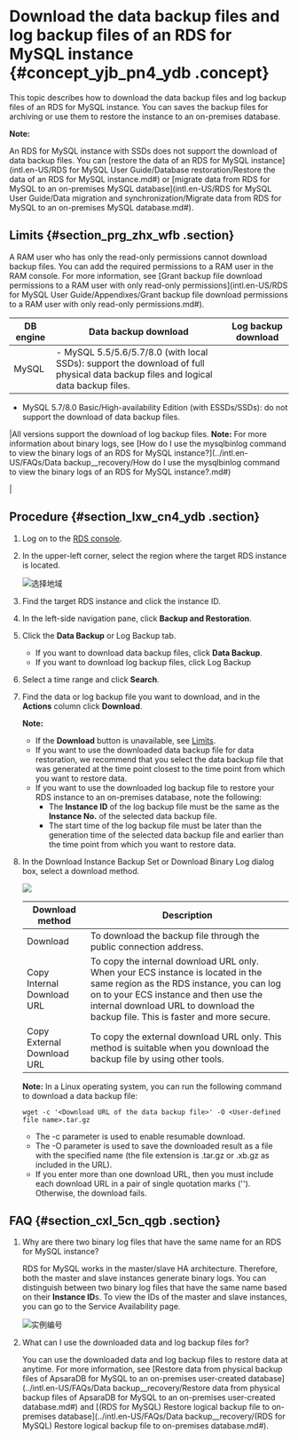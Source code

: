# Download the data backup files and log backup files of an RDS for MySQL instance {#concept_yjb_pn4_ydb .concept}

This topic describes how to download the data backup files and log backup files of an RDS for MySQL instance. You can saves the backup files for archiving or use them to restore the instance to an on-premises database.

**Note:** 

An RDS for MySQL instance with SSDs does not support the download of data backup files. You can [restore the data of an RDS for MySQL instance](intl.en-US/RDS for MySQL User Guide/Database restoration/Restore the data of an RDS for MySQL instance.md#) or [migrate data from RDS for MySQL to an on-premises MySQL database](intl.en-US/RDS for MySQL User Guide/Data migration and synchronization/Migrate data from RDS for MySQL to an on-premises MySQL database.md#).

## Limits {#section_prg_zhx_wfb .section}

A RAM user who has only the read-only permissions cannot download backup files. You can add the required permissions to a RAM user in the RAM console. For more information, see [Grant backup file download permissions to a RAM user with only read-only permissions](intl.en-US/RDS for MySQL User Guide/Appendixes/Grant backup file download permissions to a RAM user with only read-only permissions.md#).

|DB engine|Data backup download|Log backup download|
|---------|--------------------|-------------------|
|MySQL| -   MySQL 5.5/5.6/5.7/8.0 \(with local SSDs\): support the download of full physical data backup files and logical data backup files.
-   MySQL 5.7/8.0 Basic/High-availability Edition \(with ESSDs/SSDs\): do not support the download of data backup files.

 |All versions support the download of log backup files. **Note:** For more information about binary logs, see [How do I use the mysqlbinlog command to view the binary logs of an RDS for MySQL instance?](../intl.en-US/FAQs/Data backup__recovery/How do I use the mysqlbinlog command to view the binary logs of an RDS for MySQL instance?.md#)

 |

## Procedure {#section_lxw_cn4_ydb .section}

1.  Log on to the [RDS console](https://rds.console.aliyun.com/).
2.  In the upper-left corner, select the region where the target RDS instance is located.

    ![选择地域](http://static-aliyun-doc.oss-cn-hangzhou.aliyuncs.com/assets/img/7814/156704880836543_en-US.png)

3.  Find the target RDS instance and click the instance ID.
4.  In the left-side navigation pane, click **Backup and Restoration**.
5.  Click the **Data Backup** or Log Backup tab.
    -   If you want to download data backup files, click **Data Backup**.
    -   If you want to download log backup files, click Log Backup
6.  Select a time range and click **Search**.
7.  Find the data or log backup file you want to download, and in the **Actions** column click **Download**.

    **Note:** 

    -   If the **Download** button is unavailable, see [Limits](#section_prg_zhx_wfb).
    -   If you want to use the downloaded data backup file for data restoration, we recommend that you select the data backup file that was generated at the time point closest to the time point from which you want to restore data.
    -   If you want to use the downloaded log backup file to restore your RDS instance to an on-premises database, note the following:
        -   The **Instance ID** of the log backup file must be the same as the **Instance No.** of the selected data backup file.
        -   The start time of the log backup file must be later than the generation time of the selected data backup file and earlier than the time point from which you want to restore data.
8.  In the Download Instance Backup Set or Download Binary Log dialog box, select a download method.

    ![](http://static-aliyun-doc.oss-cn-hangzhou.aliyuncs.com/assets/img/7966/15670488086231_en-US.png)

    |Download method|Description|
    |---------------|-----------|
    |Download|To download the backup file through the public connection address.|
    |Copy Internal Download URL|To copy the internal download URL only. When your ECS instance is located in the same region as the RDS instance, you can log on to your ECS instance and then use the internal download URL to download the backup file. This is faster and more secure.|
    |Copy External Download URL|To copy the external download URL only. This method is suitable when you download the backup file by using other tools.|

    **Note:** In a Linux operating system, you can run the following command to download a data backup file:

    ``` {#codeblock_fax_2u9_7kf}
    wget -c '<Download URL of the data backup file>' -O <User-defined file name>.tar.gz
    ```

    -   The -c parameter is used to enable resumable download.
    -   The -O parameter is used to save the downloaded result as a file with the specified name \(the file extension is .tar.gz or .xb.gz as included in the URL\).
    -   If you enter more than one download URL, then you must include each download URL in a pair of single quotation marks \(''\). Otherwise, the download fails.

## FAQ {#section_cxl_5cn_qgb .section}

1.  Why are there two binary log files that have the same name for an RDS for MySQL instance?

    RDS for MySQL works in the master/slave HA architecture. Therefore, both the master and slave instances generate binary logs. You can distinguish between two binary log files that have the same name based on their **Instance ID**s. To view the IDs of the master and slave instances, you can go to the Service Availability page.

    ![实例编号](http://static-aliyun-doc.oss-cn-hangzhou.aliyuncs.com/assets/img/67074/156704880838570_en-US.png)

2.  What can I use the downloaded data and log backup files for?

    You can use the downloaded data and log backup files to restore data at anytime. For more information, see [Restore data from physical backup files of ApsaraDB for MySQL to an on-premises user-created database](../intl.en-US/FAQs/Data backup__recovery/Restore data from physical backup files of ApsaraDB for MySQL to an on-premises user-created database.md#) and [\(RDS for MySQL\) Restore logical backup file to on-premises database](../intl.en-US/FAQs/Data backup__recovery/(RDS for MySQL) Restore logical backup file to on-premises database.md#).


